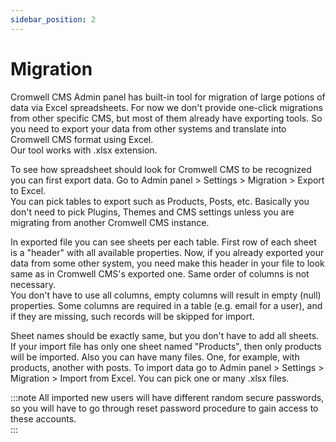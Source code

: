 ```yaml
---
sidebar_position: 2
---
```


# Migration

Cromwell CMS Admin panel has built-in tool for migration of large potions of data via Excel spreadsheets. For now we don't provide one-click migrations from other specific CMS, but most of them already have exporting tools. So you need to export your data from other systems and translate into Cromwell CMS format using Excel.  
Our tool works with .xlsx extension.

To see how spreadsheet should look for Cromwell CMS to be recognized you can first export data. Go to Admin panel > Settings > Migration > Export to Excel.  
You can pick tables to export such as Products, Posts, etc. Basically you don't need to pick Plugins, Themes and CMS settings unless you are migrating from another Cromwell CMS instance.  

In exported file you can see sheets per each table. First row of each sheet is a "header" with all available properties. Now, if you already exported your data from some other system, you need make this header in your file to look same as in Cromwell CMS's exported one. Same order of columns is not necessary.  
You don't have to use all columns, empty columns will result in empty (null) properties. Some columns are required in a table (e.g. email for a user), and if they are missing, such records will be skipped for import.

Sheet names should be exactly same, but you don't have to add all sheets. If your import file has only one sheet named "Products", then only products will be imported. Also you can have many files. One, for example, with products, another with posts. 
To import data go to Admin panel > Settings > Migration > Import from Excel. You can pick one or many .xlsx files.  

:::note
All imported new users will have different random secure passwords, so you will have to go through reset password procedure to gain access to these accounts.  
:::

